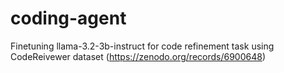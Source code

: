 # coding-agent
Finetuning llama-3.2-3b-instruct for code refinement task using CodeReivewer dataset (https://zenodo.org/records/6900648)

